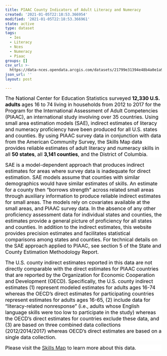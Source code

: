 ```yaml
---
title: PIAAC County Indicators of Adult Literacy and Numeracy
created: '2021-01-05T22:18:53.366954'
modified: '2021-01-05T22:18:53.366961'
state: active
type: dataset
tags:
  - Ies
  - Literacy
  - Nces
  - Numeracy
  - Piaac
groups: []
csv_url: >-
  https://data-nces.opendata.arcgis.com/datasets/21799e31394e48b4a0e1a994957a44ce_0.csv?outSR=%7B%22latestWkid%22%3A3857%2C%22wkid%22%3A102100%7D
json_url: ''
layout: post

---
```

<p style='background:white;'><span style='font-size:12.0pt; color:black; background:white;'>The National
Center for Education Statistics surveyed <b>12,330 U.S. adults</b> ages
16 to 74 living in households from 2012 to 2017 for the Program for the
International Assessment of Adult Competencies (PIAAC), an international study
involving over 35 countries. Using small area estimation models (SAE), indirect
estimates of literacy and numeracy proficiency have been produced for all U.S.
states and counties. By using PIAAC survey data in conjunction with data from
the American Community Survey, the Skills Map data provides reliable estimates
of adult literacy and numeracy skills in all <b>50 states</b>, all <b>3,141
counties</b>, and the District of Columbia.</span></p>

<p><span style='font-size:12.0pt; color:black; background:white;'>SAE is a model-dependent approach that produces indirect
estimates for areas where survey data is inadequate for direct estimation. SAE
models assume that counties with similar demographics would have similar
estimates of skills. An estimate for a county then “borrows strength” across
related small areas through auxiliary information to produce reliable indirect
estimates for small areas. The models rely on covariates available at the small
areas, and PIAAC survey data. In the absence of any other proficiency
assessment data for individual states and counties, the estimates provide a
general picture of proficiency for all states and counties. In addition to the
indirect estimates, this website provides precision estimates and facilitates
statistical comparisons among states and counties. For technical details on the
SAE approach applied to PIAAC, see section 5 of the State and County Estimation
Methodology Report.</span></p>

<p style='background:white;'><span style='font-size:12.0pt; color:black;'>The U.S. county indirect estimates
reported in this data are not directly comparable with the direct estimates for
PIAAC countries that are reported by the Organization for Economic Cooperation
and Development (OECD). Specifically, the U.S. county indirect estimates (1)
represent modeled estimates for adults ages 16-74 whereas the OECD’s direct
estimates for participating countries represent estimates for adults ages
16-65, (2) include data for “literacy-related nonresponse” (i.e., adults whose
English language skills were too low to participate in the study) whereas the
OECD’s direct estimates for countries exclude these data, and (3) are based on
three combined data collections (2012/2014/2017) whereas OECD’s direct
estimates are based on a single data collection.</span></p><p style='background:white;'><font size='3'><font color='#000000'>Please visit the</font> <a href='https://nces.ed.gov/surveys/piaac/skillsmap/' rel='nofollow ugc' target='_blank'>Skills Map</a> t<font color='#000000'>o learn more about this data.</font></font><span style='font-size:12.0pt; color:black;'><br /></span></p>
